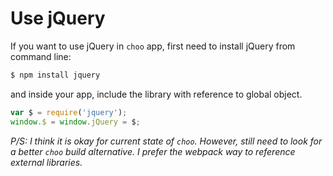 # Use jQuery

If you want to use jQuery in `choo` app, first need to install jQuery from command line:

```sh
$ npm install jquery
```

and inside your app, include the library with reference to global object.

```js
var $ = require('jquery');
window.$ = window.jQuery = $;
```

*P/S: I think it is okay for current state of `choo`. However, still need to look for a better `choo` build alternative. I prefer the webpack way to reference external libraries.*
